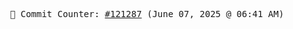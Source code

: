 <p align="center">
    <samp>
        📮 Commit Counter: <a href="https://github.com/Javascript-void0/Javascript-void0/commits/main">#121287</a> (June 07, 2025 @ 06:41 AM)
    </samp>
</p>